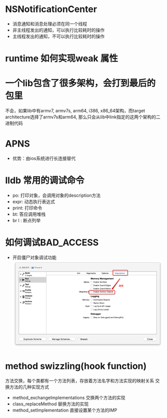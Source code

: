 # NSNotificationCenter 
- 消息通知和消息处理必须在同一个线程
- 非主线程发出的通知，可以执行比较耗时的操作
- 主线程发出的通知，不可以执行比较耗时的操作

# runtime 如何实现weak 属性

# 一个lib包含了很多架构，会打到最后的包里
不会，如果lib中有armv7, armv7s, arm64, i386, x86_64架构，而target architecture选择了armv7s和arm64, 
那么只会从lib中link指定的这两个架构的二进制代码

# APNS
- 优势：由ios系统进行长连接替代

# lldb 常用的调试命令
- po: 打印对象，会调用对象的description方法
- expr: 动态执行表达式
- print: 打印命令
- bt: 答应调用堆栈
- br l : 断点列举

# 如何调试BAD_ACCESS
- 开启僵尸对象调试功能
![](image/zoombie.png "调试")

# method swizzling(hook function)
方法交换，每个类都有一个方法列表，存放着方法名字和方法实现的映射关系
交换方法的几种实现方式
- method_exchangeImplementations 交换两个方法的实现
- class_replaceMethod 替换方法的实现
- method_setImplementation 直接设置某个方法的IMP